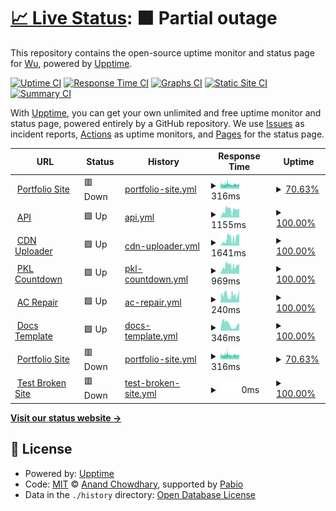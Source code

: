 # [📈 Live Status](https://Leuthra.github.io/upptime): <!--live status--> **🟧 Partial outage**

This repository contains the open-source uptime monitor and status page for [Wu](romi.my.id), powered by [Upptime](https://github.com/upptime/upptime).

[![Uptime CI](https://github.com/Leuthra/upptime/workflows/Uptime%20CI/badge.svg)](https://github.com/Leuthra/upptime/actions?query=workflow%3A%22Uptime+CI%22)
[![Response Time CI](https://github.com/Leuthra/upptime/workflows/Response%20Time%20CI/badge.svg)](https://github.com/Leuthra/upptime/actions?query=workflow%3A%22Response+Time+CI%22)
[![Graphs CI](https://github.com/Leuthra/upptime/workflows/Graphs%20CI/badge.svg)](https://github.com/Leuthra/upptime/actions?query=workflow%3A%22Graphs+CI%22)
[![Static Site CI](https://github.com/Leuthra/upptime/workflows/Static%20Site%20CI/badge.svg)](https://github.com/Leuthra/upptime/actions?query=workflow%3A%22Static+Site+CI%22)
[![Summary CI](https://github.com/Leuthra/upptime/workflows/Summary%20CI/badge.svg)](https://github.com/Leuthra/upptime/actions?query=workflow%3A%22Summary+CI%22)

With [Upptime](https://upptime.js.org), you can get your own unlimited and free uptime monitor and status page, powered entirely by a GitHub repository. We use [Issues](https://github.com/Leuthra/upptime/issues) as incident reports, [Actions](https://github.com/Leuthra/upptime/actions) as uptime monitors, and [Pages](https://Leuthra.github.io/upptime) for the status page.

<!--start: status pages-->
<!-- This summary is generated by Upptime (https://github.com/upptime/upptime) -->
<!-- Do not edit this manually, your changes will be overwritten -->
<!-- prettier-ignore -->
| URL | Status | History | Response Time | Uptime |
| --- | ------ | ------- | ------------- | ------ |
| <img alt="" src="https://icons.duckduckgo.com/ip3/romi.my.id.ico" height="13"> [Portfolio Site](https://romi.my.id) | 🟥 Down | [portfolio-site.yml](https://github.com/Leuthra/upptime/commits/HEAD/history/portfolio-site.yml) | <details><summary><img alt="Response time graph" src="./graphs/portfolio-site/response-time-week.png" height="20"> 316ms</summary><br><a href="https://Leuthra.github.io/upptime/history/portfolio-site"><img alt="Response time 374" src="https://img.shields.io/endpoint?url=https%3A%2F%2Fraw.githubusercontent.com%2FLeuthra%2Fupptime%2FHEAD%2Fapi%2Fportfolio-site%2Fresponse-time.json"></a><br><a href="https://Leuthra.github.io/upptime/history/portfolio-site"><img alt="24-hour response time 368" src="https://img.shields.io/endpoint?url=https%3A%2F%2Fraw.githubusercontent.com%2FLeuthra%2Fupptime%2FHEAD%2Fapi%2Fportfolio-site%2Fresponse-time-day.json"></a><br><a href="https://Leuthra.github.io/upptime/history/portfolio-site"><img alt="7-day response time 316" src="https://img.shields.io/endpoint?url=https%3A%2F%2Fraw.githubusercontent.com%2FLeuthra%2Fupptime%2FHEAD%2Fapi%2Fportfolio-site%2Fresponse-time-week.json"></a><br><a href="https://Leuthra.github.io/upptime/history/portfolio-site"><img alt="30-day response time 305" src="https://img.shields.io/endpoint?url=https%3A%2F%2Fraw.githubusercontent.com%2FLeuthra%2Fupptime%2FHEAD%2Fapi%2Fportfolio-site%2Fresponse-time-month.json"></a><br><a href="https://Leuthra.github.io/upptime/history/portfolio-site"><img alt="1-year response time 374" src="https://img.shields.io/endpoint?url=https%3A%2F%2Fraw.githubusercontent.com%2FLeuthra%2Fupptime%2FHEAD%2Fapi%2Fportfolio-site%2Fresponse-time-year.json"></a></details> | <details><summary><a href="https://Leuthra.github.io/upptime/history/portfolio-site">70.63%</a></summary><a href="https://Leuthra.github.io/upptime/history/portfolio-site"><img alt="All-time uptime 98.80%" src="https://img.shields.io/endpoint?url=https%3A%2F%2Fraw.githubusercontent.com%2FLeuthra%2Fupptime%2FHEAD%2Fapi%2Fportfolio-site%2Fuptime.json"></a><br><a href="https://Leuthra.github.io/upptime/history/portfolio-site"><img alt="24-hour uptime 12.77%" src="https://img.shields.io/endpoint?url=https%3A%2F%2Fraw.githubusercontent.com%2FLeuthra%2Fupptime%2FHEAD%2Fapi%2Fportfolio-site%2Fuptime-day.json"></a><br><a href="https://Leuthra.github.io/upptime/history/portfolio-site"><img alt="7-day uptime 70.63%" src="https://img.shields.io/endpoint?url=https%3A%2F%2Fraw.githubusercontent.com%2FLeuthra%2Fupptime%2FHEAD%2Fapi%2Fportfolio-site%2Fuptime-week.json"></a><br><a href="https://Leuthra.github.io/upptime/history/portfolio-site"><img alt="30-day uptime 93.24%" src="https://img.shields.io/endpoint?url=https%3A%2F%2Fraw.githubusercontent.com%2FLeuthra%2Fupptime%2FHEAD%2Fapi%2Fportfolio-site%2Fuptime-month.json"></a><br><a href="https://Leuthra.github.io/upptime/history/portfolio-site"><img alt="1-year uptime 98.80%" src="https://img.shields.io/endpoint?url=https%3A%2F%2Fraw.githubusercontent.com%2FLeuthra%2Fupptime%2FHEAD%2Fapi%2Fportfolio-site%2Fuptime-year.json"></a></details>
| <img alt="" src="https://icons.duckduckgo.com/ip3/hono.romi.my.id.ico" height="13"> [API](https://hono.romi.my.id) | 🟩 Up | [api.yml](https://github.com/Leuthra/upptime/commits/HEAD/history/api.yml) | <details><summary><img alt="Response time graph" src="./graphs/api/response-time-week.png" height="20"> 1155ms</summary><br><a href="https://Leuthra.github.io/upptime/history/api"><img alt="Response time 1199" src="https://img.shields.io/endpoint?url=https%3A%2F%2Fraw.githubusercontent.com%2FLeuthra%2Fupptime%2FHEAD%2Fapi%2Fapi%2Fresponse-time.json"></a><br><a href="https://Leuthra.github.io/upptime/history/api"><img alt="24-hour response time 1390" src="https://img.shields.io/endpoint?url=https%3A%2F%2Fraw.githubusercontent.com%2FLeuthra%2Fupptime%2FHEAD%2Fapi%2Fapi%2Fresponse-time-day.json"></a><br><a href="https://Leuthra.github.io/upptime/history/api"><img alt="7-day response time 1155" src="https://img.shields.io/endpoint?url=https%3A%2F%2Fraw.githubusercontent.com%2FLeuthra%2Fupptime%2FHEAD%2Fapi%2Fapi%2Fresponse-time-week.json"></a><br><a href="https://Leuthra.github.io/upptime/history/api"><img alt="30-day response time 1269" src="https://img.shields.io/endpoint?url=https%3A%2F%2Fraw.githubusercontent.com%2FLeuthra%2Fupptime%2FHEAD%2Fapi%2Fapi%2Fresponse-time-month.json"></a><br><a href="https://Leuthra.github.io/upptime/history/api"><img alt="1-year response time 1199" src="https://img.shields.io/endpoint?url=https%3A%2F%2Fraw.githubusercontent.com%2FLeuthra%2Fupptime%2FHEAD%2Fapi%2Fapi%2Fresponse-time-year.json"></a></details> | <details><summary><a href="https://Leuthra.github.io/upptime/history/api">100.00%</a></summary><a href="https://Leuthra.github.io/upptime/history/api"><img alt="All-time uptime 99.99%" src="https://img.shields.io/endpoint?url=https%3A%2F%2Fraw.githubusercontent.com%2FLeuthra%2Fupptime%2FHEAD%2Fapi%2Fapi%2Fuptime.json"></a><br><a href="https://Leuthra.github.io/upptime/history/api"><img alt="24-hour uptime 100.00%" src="https://img.shields.io/endpoint?url=https%3A%2F%2Fraw.githubusercontent.com%2FLeuthra%2Fupptime%2FHEAD%2Fapi%2Fapi%2Fuptime-day.json"></a><br><a href="https://Leuthra.github.io/upptime/history/api"><img alt="7-day uptime 100.00%" src="https://img.shields.io/endpoint?url=https%3A%2F%2Fraw.githubusercontent.com%2FLeuthra%2Fupptime%2FHEAD%2Fapi%2Fapi%2Fuptime-week.json"></a><br><a href="https://Leuthra.github.io/upptime/history/api"><img alt="30-day uptime 99.95%" src="https://img.shields.io/endpoint?url=https%3A%2F%2Fraw.githubusercontent.com%2FLeuthra%2Fupptime%2FHEAD%2Fapi%2Fapi%2Fuptime-month.json"></a><br><a href="https://Leuthra.github.io/upptime/history/api"><img alt="1-year uptime 99.99%" src="https://img.shields.io/endpoint?url=https%3A%2F%2Fraw.githubusercontent.com%2FLeuthra%2Fupptime%2FHEAD%2Fapi%2Fapi%2Fuptime-year.json"></a></details>
| <img alt="" src="https://icons.duckduckgo.com/ip3/cdn.romi.my.id.ico" height="13"> [CDN Uploader](https://cdn.romi.my.id) | 🟩 Up | [cdn-uploader.yml](https://github.com/Leuthra/upptime/commits/HEAD/history/cdn-uploader.yml) | <details><summary><img alt="Response time graph" src="./graphs/cdn-uploader/response-time-week.png" height="20"> 1641ms</summary><br><a href="https://Leuthra.github.io/upptime/history/cdn-uploader"><img alt="Response time 2233" src="https://img.shields.io/endpoint?url=https%3A%2F%2Fraw.githubusercontent.com%2FLeuthra%2Fupptime%2FHEAD%2Fapi%2Fcdn-uploader%2Fresponse-time.json"></a><br><a href="https://Leuthra.github.io/upptime/history/cdn-uploader"><img alt="24-hour response time 2793" src="https://img.shields.io/endpoint?url=https%3A%2F%2Fraw.githubusercontent.com%2FLeuthra%2Fupptime%2FHEAD%2Fapi%2Fcdn-uploader%2Fresponse-time-day.json"></a><br><a href="https://Leuthra.github.io/upptime/history/cdn-uploader"><img alt="7-day response time 1641" src="https://img.shields.io/endpoint?url=https%3A%2F%2Fraw.githubusercontent.com%2FLeuthra%2Fupptime%2FHEAD%2Fapi%2Fcdn-uploader%2Fresponse-time-week.json"></a><br><a href="https://Leuthra.github.io/upptime/history/cdn-uploader"><img alt="30-day response time 2156" src="https://img.shields.io/endpoint?url=https%3A%2F%2Fraw.githubusercontent.com%2FLeuthra%2Fupptime%2FHEAD%2Fapi%2Fcdn-uploader%2Fresponse-time-month.json"></a><br><a href="https://Leuthra.github.io/upptime/history/cdn-uploader"><img alt="1-year response time 2233" src="https://img.shields.io/endpoint?url=https%3A%2F%2Fraw.githubusercontent.com%2FLeuthra%2Fupptime%2FHEAD%2Fapi%2Fcdn-uploader%2Fresponse-time-year.json"></a></details> | <details><summary><a href="https://Leuthra.github.io/upptime/history/cdn-uploader">100.00%</a></summary><a href="https://Leuthra.github.io/upptime/history/cdn-uploader"><img alt="All-time uptime 99.99%" src="https://img.shields.io/endpoint?url=https%3A%2F%2Fraw.githubusercontent.com%2FLeuthra%2Fupptime%2FHEAD%2Fapi%2Fcdn-uploader%2Fuptime.json"></a><br><a href="https://Leuthra.github.io/upptime/history/cdn-uploader"><img alt="24-hour uptime 100.00%" src="https://img.shields.io/endpoint?url=https%3A%2F%2Fraw.githubusercontent.com%2FLeuthra%2Fupptime%2FHEAD%2Fapi%2Fcdn-uploader%2Fuptime-day.json"></a><br><a href="https://Leuthra.github.io/upptime/history/cdn-uploader"><img alt="7-day uptime 100.00%" src="https://img.shields.io/endpoint?url=https%3A%2F%2Fraw.githubusercontent.com%2FLeuthra%2Fupptime%2FHEAD%2Fapi%2Fcdn-uploader%2Fuptime-week.json"></a><br><a href="https://Leuthra.github.io/upptime/history/cdn-uploader"><img alt="30-day uptime 99.95%" src="https://img.shields.io/endpoint?url=https%3A%2F%2Fraw.githubusercontent.com%2FLeuthra%2Fupptime%2FHEAD%2Fapi%2Fcdn-uploader%2Fuptime-month.json"></a><br><a href="https://Leuthra.github.io/upptime/history/cdn-uploader"><img alt="1-year uptime 99.99%" src="https://img.shields.io/endpoint?url=https%3A%2F%2Fraw.githubusercontent.com%2FLeuthra%2Fupptime%2FHEAD%2Fapi%2Fcdn-uploader%2Fuptime-year.json"></a></details>
| <img alt="" src="https://icons.duckduckgo.com/ip3/pkl.romi.my.id.ico" height="13"> [PKL Countdown](https://pkl.romi.my.id) | 🟩 Up | [pkl-countdown.yml](https://github.com/Leuthra/upptime/commits/HEAD/history/pkl-countdown.yml) | <details><summary><img alt="Response time graph" src="./graphs/pkl-countdown/response-time-week.png" height="20"> 969ms</summary><br><a href="https://Leuthra.github.io/upptime/history/pkl-countdown"><img alt="Response time 951" src="https://img.shields.io/endpoint?url=https%3A%2F%2Fraw.githubusercontent.com%2FLeuthra%2Fupptime%2FHEAD%2Fapi%2Fpkl-countdown%2Fresponse-time.json"></a><br><a href="https://Leuthra.github.io/upptime/history/pkl-countdown"><img alt="24-hour response time 1213" src="https://img.shields.io/endpoint?url=https%3A%2F%2Fraw.githubusercontent.com%2FLeuthra%2Fupptime%2FHEAD%2Fapi%2Fpkl-countdown%2Fresponse-time-day.json"></a><br><a href="https://Leuthra.github.io/upptime/history/pkl-countdown"><img alt="7-day response time 969" src="https://img.shields.io/endpoint?url=https%3A%2F%2Fraw.githubusercontent.com%2FLeuthra%2Fupptime%2FHEAD%2Fapi%2Fpkl-countdown%2Fresponse-time-week.json"></a><br><a href="https://Leuthra.github.io/upptime/history/pkl-countdown"><img alt="30-day response time 1015" src="https://img.shields.io/endpoint?url=https%3A%2F%2Fraw.githubusercontent.com%2FLeuthra%2Fupptime%2FHEAD%2Fapi%2Fpkl-countdown%2Fresponse-time-month.json"></a><br><a href="https://Leuthra.github.io/upptime/history/pkl-countdown"><img alt="1-year response time 951" src="https://img.shields.io/endpoint?url=https%3A%2F%2Fraw.githubusercontent.com%2FLeuthra%2Fupptime%2FHEAD%2Fapi%2Fpkl-countdown%2Fresponse-time-year.json"></a></details> | <details><summary><a href="https://Leuthra.github.io/upptime/history/pkl-countdown">100.00%</a></summary><a href="https://Leuthra.github.io/upptime/history/pkl-countdown"><img alt="All-time uptime 99.96%" src="https://img.shields.io/endpoint?url=https%3A%2F%2Fraw.githubusercontent.com%2FLeuthra%2Fupptime%2FHEAD%2Fapi%2Fpkl-countdown%2Fuptime.json"></a><br><a href="https://Leuthra.github.io/upptime/history/pkl-countdown"><img alt="24-hour uptime 100.00%" src="https://img.shields.io/endpoint?url=https%3A%2F%2Fraw.githubusercontent.com%2FLeuthra%2Fupptime%2FHEAD%2Fapi%2Fpkl-countdown%2Fuptime-day.json"></a><br><a href="https://Leuthra.github.io/upptime/history/pkl-countdown"><img alt="7-day uptime 100.00%" src="https://img.shields.io/endpoint?url=https%3A%2F%2Fraw.githubusercontent.com%2FLeuthra%2Fupptime%2FHEAD%2Fapi%2Fpkl-countdown%2Fuptime-week.json"></a><br><a href="https://Leuthra.github.io/upptime/history/pkl-countdown"><img alt="30-day uptime 99.95%" src="https://img.shields.io/endpoint?url=https%3A%2F%2Fraw.githubusercontent.com%2FLeuthra%2Fupptime%2FHEAD%2Fapi%2Fpkl-countdown%2Fuptime-month.json"></a><br><a href="https://Leuthra.github.io/upptime/history/pkl-countdown"><img alt="1-year uptime 99.96%" src="https://img.shields.io/endpoint?url=https%3A%2F%2Fraw.githubusercontent.com%2FLeuthra%2Fupptime%2FHEAD%2Fapi%2Fpkl-countdown%2Fuptime-year.json"></a></details>
| <img alt="" src="https://icons.duckduckgo.com/ip3/acrepair.romi.my.id.ico" height="13"> [AC Repair](https://acrepair.romi.my.id) | 🟩 Up | [ac-repair.yml](https://github.com/Leuthra/upptime/commits/HEAD/history/ac-repair.yml) | <details><summary><img alt="Response time graph" src="./graphs/ac-repair/response-time-week.png" height="20"> 240ms</summary><br><a href="https://Leuthra.github.io/upptime/history/ac-repair"><img alt="Response time 237" src="https://img.shields.io/endpoint?url=https%3A%2F%2Fraw.githubusercontent.com%2FLeuthra%2Fupptime%2FHEAD%2Fapi%2Fac-repair%2Fresponse-time.json"></a><br><a href="https://Leuthra.github.io/upptime/history/ac-repair"><img alt="24-hour response time 400" src="https://img.shields.io/endpoint?url=https%3A%2F%2Fraw.githubusercontent.com%2FLeuthra%2Fupptime%2FHEAD%2Fapi%2Fac-repair%2Fresponse-time-day.json"></a><br><a href="https://Leuthra.github.io/upptime/history/ac-repair"><img alt="7-day response time 240" src="https://img.shields.io/endpoint?url=https%3A%2F%2Fraw.githubusercontent.com%2FLeuthra%2Fupptime%2FHEAD%2Fapi%2Fac-repair%2Fresponse-time-week.json"></a><br><a href="https://Leuthra.github.io/upptime/history/ac-repair"><img alt="30-day response time 238" src="https://img.shields.io/endpoint?url=https%3A%2F%2Fraw.githubusercontent.com%2FLeuthra%2Fupptime%2FHEAD%2Fapi%2Fac-repair%2Fresponse-time-month.json"></a><br><a href="https://Leuthra.github.io/upptime/history/ac-repair"><img alt="1-year response time 237" src="https://img.shields.io/endpoint?url=https%3A%2F%2Fraw.githubusercontent.com%2FLeuthra%2Fupptime%2FHEAD%2Fapi%2Fac-repair%2Fresponse-time-year.json"></a></details> | <details><summary><a href="https://Leuthra.github.io/upptime/history/ac-repair">100.00%</a></summary><a href="https://Leuthra.github.io/upptime/history/ac-repair"><img alt="All-time uptime 99.99%" src="https://img.shields.io/endpoint?url=https%3A%2F%2Fraw.githubusercontent.com%2FLeuthra%2Fupptime%2FHEAD%2Fapi%2Fac-repair%2Fuptime.json"></a><br><a href="https://Leuthra.github.io/upptime/history/ac-repair"><img alt="24-hour uptime 100.00%" src="https://img.shields.io/endpoint?url=https%3A%2F%2Fraw.githubusercontent.com%2FLeuthra%2Fupptime%2FHEAD%2Fapi%2Fac-repair%2Fuptime-day.json"></a><br><a href="https://Leuthra.github.io/upptime/history/ac-repair"><img alt="7-day uptime 100.00%" src="https://img.shields.io/endpoint?url=https%3A%2F%2Fraw.githubusercontent.com%2FLeuthra%2Fupptime%2FHEAD%2Fapi%2Fac-repair%2Fuptime-week.json"></a><br><a href="https://Leuthra.github.io/upptime/history/ac-repair"><img alt="30-day uptime 99.95%" src="https://img.shields.io/endpoint?url=https%3A%2F%2Fraw.githubusercontent.com%2FLeuthra%2Fupptime%2FHEAD%2Fapi%2Fac-repair%2Fuptime-month.json"></a><br><a href="https://Leuthra.github.io/upptime/history/ac-repair"><img alt="1-year uptime 99.99%" src="https://img.shields.io/endpoint?url=https%3A%2F%2Fraw.githubusercontent.com%2FLeuthra%2Fupptime%2FHEAD%2Fapi%2Fac-repair%2Fuptime-year.json"></a></details>
| <img alt="" src="https://icons.duckduckgo.com/ip3/docs.romi.my.id.ico" height="13"> [Docs Template](https://docs.romi.my.id) | 🟩 Up | [docs-template.yml](https://github.com/Leuthra/upptime/commits/HEAD/history/docs-template.yml) | <details><summary><img alt="Response time graph" src="./graphs/docs-template/response-time-week.png" height="20"> 346ms</summary><br><a href="https://Leuthra.github.io/upptime/history/docs-template"><img alt="Response time 227" src="https://img.shields.io/endpoint?url=https%3A%2F%2Fraw.githubusercontent.com%2FLeuthra%2Fupptime%2FHEAD%2Fapi%2Fdocs-template%2Fresponse-time.json"></a><br><a href="https://Leuthra.github.io/upptime/history/docs-template"><img alt="24-hour response time 389" src="https://img.shields.io/endpoint?url=https%3A%2F%2Fraw.githubusercontent.com%2FLeuthra%2Fupptime%2FHEAD%2Fapi%2Fdocs-template%2Fresponse-time-day.json"></a><br><a href="https://Leuthra.github.io/upptime/history/docs-template"><img alt="7-day response time 346" src="https://img.shields.io/endpoint?url=https%3A%2F%2Fraw.githubusercontent.com%2FLeuthra%2Fupptime%2FHEAD%2Fapi%2Fdocs-template%2Fresponse-time-week.json"></a><br><a href="https://Leuthra.github.io/upptime/history/docs-template"><img alt="30-day response time 335" src="https://img.shields.io/endpoint?url=https%3A%2F%2Fraw.githubusercontent.com%2FLeuthra%2Fupptime%2FHEAD%2Fapi%2Fdocs-template%2Fresponse-time-month.json"></a><br><a href="https://Leuthra.github.io/upptime/history/docs-template"><img alt="1-year response time 227" src="https://img.shields.io/endpoint?url=https%3A%2F%2Fraw.githubusercontent.com%2FLeuthra%2Fupptime%2FHEAD%2Fapi%2Fdocs-template%2Fresponse-time-year.json"></a></details> | <details><summary><a href="https://Leuthra.github.io/upptime/history/docs-template">100.00%</a></summary><a href="https://Leuthra.github.io/upptime/history/docs-template"><img alt="All-time uptime 99.99%" src="https://img.shields.io/endpoint?url=https%3A%2F%2Fraw.githubusercontent.com%2FLeuthra%2Fupptime%2FHEAD%2Fapi%2Fdocs-template%2Fuptime.json"></a><br><a href="https://Leuthra.github.io/upptime/history/docs-template"><img alt="24-hour uptime 100.00%" src="https://img.shields.io/endpoint?url=https%3A%2F%2Fraw.githubusercontent.com%2FLeuthra%2Fupptime%2FHEAD%2Fapi%2Fdocs-template%2Fuptime-day.json"></a><br><a href="https://Leuthra.github.io/upptime/history/docs-template"><img alt="7-day uptime 100.00%" src="https://img.shields.io/endpoint?url=https%3A%2F%2Fraw.githubusercontent.com%2FLeuthra%2Fupptime%2FHEAD%2Fapi%2Fdocs-template%2Fuptime-week.json"></a><br><a href="https://Leuthra.github.io/upptime/history/docs-template"><img alt="30-day uptime 99.95%" src="https://img.shields.io/endpoint?url=https%3A%2F%2Fraw.githubusercontent.com%2FLeuthra%2Fupptime%2FHEAD%2Fapi%2Fdocs-template%2Fuptime-month.json"></a><br><a href="https://Leuthra.github.io/upptime/history/docs-template"><img alt="1-year uptime 99.99%" src="https://img.shields.io/endpoint?url=https%3A%2F%2Fraw.githubusercontent.com%2FLeuthra%2Fupptime%2FHEAD%2Fapi%2Fdocs-template%2Fuptime-year.json"></a></details>
| <img alt="" src="https://icons.duckduckgo.com/ip3/romidev.tech.ico" height="13"> [Portfolio Site](https://romidev.tech) | 🟥 Down | [portfolio-site.yml](https://github.com/Leuthra/upptime/commits/HEAD/history/portfolio-site.yml) | <details><summary><img alt="Response time graph" src="./graphs/portfolio-site/response-time-week.png" height="20"> 316ms</summary><br><a href="https://Leuthra.github.io/upptime/history/portfolio-site"><img alt="Response time 374" src="https://img.shields.io/endpoint?url=https%3A%2F%2Fraw.githubusercontent.com%2FLeuthra%2Fupptime%2FHEAD%2Fapi%2Fportfolio-site%2Fresponse-time.json"></a><br><a href="https://Leuthra.github.io/upptime/history/portfolio-site"><img alt="24-hour response time 368" src="https://img.shields.io/endpoint?url=https%3A%2F%2Fraw.githubusercontent.com%2FLeuthra%2Fupptime%2FHEAD%2Fapi%2Fportfolio-site%2Fresponse-time-day.json"></a><br><a href="https://Leuthra.github.io/upptime/history/portfolio-site"><img alt="7-day response time 316" src="https://img.shields.io/endpoint?url=https%3A%2F%2Fraw.githubusercontent.com%2FLeuthra%2Fupptime%2FHEAD%2Fapi%2Fportfolio-site%2Fresponse-time-week.json"></a><br><a href="https://Leuthra.github.io/upptime/history/portfolio-site"><img alt="30-day response time 305" src="https://img.shields.io/endpoint?url=https%3A%2F%2Fraw.githubusercontent.com%2FLeuthra%2Fupptime%2FHEAD%2Fapi%2Fportfolio-site%2Fresponse-time-month.json"></a><br><a href="https://Leuthra.github.io/upptime/history/portfolio-site"><img alt="1-year response time 374" src="https://img.shields.io/endpoint?url=https%3A%2F%2Fraw.githubusercontent.com%2FLeuthra%2Fupptime%2FHEAD%2Fapi%2Fportfolio-site%2Fresponse-time-year.json"></a></details> | <details><summary><a href="https://Leuthra.github.io/upptime/history/portfolio-site">70.63%</a></summary><a href="https://Leuthra.github.io/upptime/history/portfolio-site"><img alt="All-time uptime 98.80%" src="https://img.shields.io/endpoint?url=https%3A%2F%2Fraw.githubusercontent.com%2FLeuthra%2Fupptime%2FHEAD%2Fapi%2Fportfolio-site%2Fuptime.json"></a><br><a href="https://Leuthra.github.io/upptime/history/portfolio-site"><img alt="24-hour uptime 12.77%" src="https://img.shields.io/endpoint?url=https%3A%2F%2Fraw.githubusercontent.com%2FLeuthra%2Fupptime%2FHEAD%2Fapi%2Fportfolio-site%2Fuptime-day.json"></a><br><a href="https://Leuthra.github.io/upptime/history/portfolio-site"><img alt="7-day uptime 70.63%" src="https://img.shields.io/endpoint?url=https%3A%2F%2Fraw.githubusercontent.com%2FLeuthra%2Fupptime%2FHEAD%2Fapi%2Fportfolio-site%2Fuptime-week.json"></a><br><a href="https://Leuthra.github.io/upptime/history/portfolio-site"><img alt="30-day uptime 93.24%" src="https://img.shields.io/endpoint?url=https%3A%2F%2Fraw.githubusercontent.com%2FLeuthra%2Fupptime%2FHEAD%2Fapi%2Fportfolio-site%2Fuptime-month.json"></a><br><a href="https://Leuthra.github.io/upptime/history/portfolio-site"><img alt="1-year uptime 98.80%" src="https://img.shields.io/endpoint?url=https%3A%2F%2Fraw.githubusercontent.com%2FLeuthra%2Fupptime%2FHEAD%2Fapi%2Fportfolio-site%2Fuptime-year.json"></a></details>
| <img alt="" src="https://icons.duckduckgo.com/ip3/thissitedoesnotexist.koj.co.ico" height="13"> [Test Broken Site](https://thissitedoesnotexist.koj.co) | 🟥 Down | [test-broken-site.yml](https://github.com/Leuthra/upptime/commits/HEAD/history/test-broken-site.yml) | <details><summary><img alt="Response time graph" src="./graphs/test-broken-site/response-time-week.png" height="20"> 0ms</summary><br><a href="https://Leuthra.github.io/upptime/history/test-broken-site"><img alt="Response time 0" src="https://img.shields.io/endpoint?url=https%3A%2F%2Fraw.githubusercontent.com%2FLeuthra%2Fupptime%2FHEAD%2Fapi%2Ftest-broken-site%2Fresponse-time.json"></a><br><a href="https://Leuthra.github.io/upptime/history/test-broken-site"><img alt="24-hour response time 0" src="https://img.shields.io/endpoint?url=https%3A%2F%2Fraw.githubusercontent.com%2FLeuthra%2Fupptime%2FHEAD%2Fapi%2Ftest-broken-site%2Fresponse-time-day.json"></a><br><a href="https://Leuthra.github.io/upptime/history/test-broken-site"><img alt="7-day response time 0" src="https://img.shields.io/endpoint?url=https%3A%2F%2Fraw.githubusercontent.com%2FLeuthra%2Fupptime%2FHEAD%2Fapi%2Ftest-broken-site%2Fresponse-time-week.json"></a><br><a href="https://Leuthra.github.io/upptime/history/test-broken-site"><img alt="30-day response time 0" src="https://img.shields.io/endpoint?url=https%3A%2F%2Fraw.githubusercontent.com%2FLeuthra%2Fupptime%2FHEAD%2Fapi%2Ftest-broken-site%2Fresponse-time-month.json"></a><br><a href="https://Leuthra.github.io/upptime/history/test-broken-site"><img alt="1-year response time 0" src="https://img.shields.io/endpoint?url=https%3A%2F%2Fraw.githubusercontent.com%2FLeuthra%2Fupptime%2FHEAD%2Fapi%2Ftest-broken-site%2Fresponse-time-year.json"></a></details> | <details><summary><a href="https://Leuthra.github.io/upptime/history/test-broken-site">100.00%</a></summary><a href="https://Leuthra.github.io/upptime/history/test-broken-site"><img alt="All-time uptime 100.00%" src="https://img.shields.io/endpoint?url=https%3A%2F%2Fraw.githubusercontent.com%2FLeuthra%2Fupptime%2FHEAD%2Fapi%2Ftest-broken-site%2Fuptime.json"></a><br><a href="https://Leuthra.github.io/upptime/history/test-broken-site"><img alt="24-hour uptime 100.00%" src="https://img.shields.io/endpoint?url=https%3A%2F%2Fraw.githubusercontent.com%2FLeuthra%2Fupptime%2FHEAD%2Fapi%2Ftest-broken-site%2Fuptime-day.json"></a><br><a href="https://Leuthra.github.io/upptime/history/test-broken-site"><img alt="7-day uptime 100.00%" src="https://img.shields.io/endpoint?url=https%3A%2F%2Fraw.githubusercontent.com%2FLeuthra%2Fupptime%2FHEAD%2Fapi%2Ftest-broken-site%2Fuptime-week.json"></a><br><a href="https://Leuthra.github.io/upptime/history/test-broken-site"><img alt="30-day uptime 100.00%" src="https://img.shields.io/endpoint?url=https%3A%2F%2Fraw.githubusercontent.com%2FLeuthra%2Fupptime%2FHEAD%2Fapi%2Ftest-broken-site%2Fuptime-month.json"></a><br><a href="https://Leuthra.github.io/upptime/history/test-broken-site"><img alt="1-year uptime 100.00%" src="https://img.shields.io/endpoint?url=https%3A%2F%2Fraw.githubusercontent.com%2FLeuthra%2Fupptime%2FHEAD%2Fapi%2Ftest-broken-site%2Fuptime-year.json"></a></details>

<!--end: status pages-->

[**Visit our status website →**](https://Leuthra.github.io/upptime)

## 📄 License

- Powered by: [Upptime](https://github.com/upptime/upptime)
- Code: [MIT](./LICENSE) © [Anand Chowdhary](https://anandchowdhary.com), supported by [Pabio](https://pabio.com)
- Data in the `./history` directory: [Open Database License](https://opendatacommons.org/licenses/odbl/1-0/)
